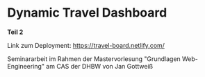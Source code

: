 # Dynamic Travel Dashboard

**Teil 2**

Link zum Deployment: https://travel-board.netlify.com/

Seminararbeit im Rahmen der Mastervorlesung "Grundlagen Web-Engineering" am CAS der DHBW von Jan Gottweiß
